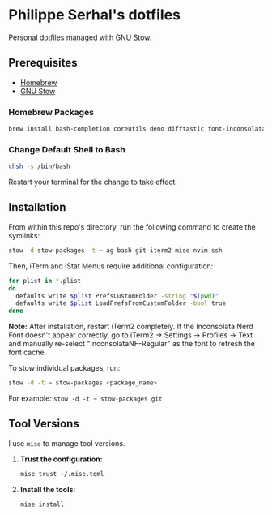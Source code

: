 # Philippe Serhal's dotfiles

Personal dotfiles managed with [GNU Stow](https://www.gnu.org/software/stow/).

## Prerequisites

- [Homebrew](https://brew.sh/)
- [GNU Stow](https://www.gnu.org/software/stow/)

### Homebrew Packages

```bash
brew install bash-completion coreutils deno difftastic font-inconsolata-nerd-font gh git gnupg htop hub mise neovim ripgrep shellcheck starship stow the_silver_searcher tree-sitter wget
```

### Change Default Shell to Bash

```bash
chsh -s /bin/bash
```

Restart your terminal for the change to take effect.

## Installation

From within this repo's directory, run the following command to create the symlinks:

```bash
stow -d stow-packages -t ~ ag bash git iterm2 mise nvim ssh
```

Then, iTerm and iStat Menus require additional configuration:

```bash
for plist in *.plist
do
  defaults write $plist PrefsCustomFolder -string "$(pwd)"
  defaults write $plist LoadPrefsFromCustomFolder -bool true
done
```

**Note:** After installation, restart iTerm2 completely. If the Inconsolata Nerd Font doesn't appear correctly, go to iTerm2 → Settings → Profiles → Text and manually re-select "InconsolataNF-Regular" as the font to refresh the font cache.

To stow individual packages, run:

```bash
stow -d -t ~ stow-packages <package_name>
```

For example: `stow -d -t ~ stow-packages git`

## Tool Versions

I use `mise` to manage tool versions.

1.  **Trust the configuration:**

    ```bash
    mise trust ~/.mise.toml
    ```

2.  **Install the tools:**

    ```bash
    mise install
    ```
